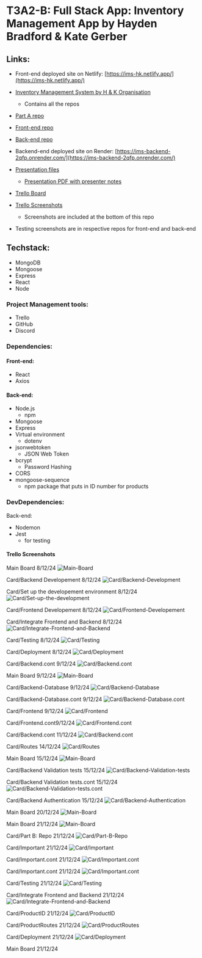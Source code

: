 # T3A2-B: Full Stack App: Inventory Management App by Hayden Bradford & Kate Gerber

## Links:
- Front-end deployed site on Netlify: [https://ims-hk.netlify.app/](https://ims-hk.netlify.app/)

- [Inventory Management System by H & K Organisation](https://github.com/IMS-by-HK)
    - Contains all the repos
- [Part A repo](https://github.com/IMS-by-HK/T3A2-A)
- [Front-end repo](https://github.com/IMS-by-HK/IMS-Frontend)
- [Back-end repo](https://github.com/IMS-by-HK/IMS-Database)
- Backend-end deployed site on Render: [https://ims-backend-2qfp.onrender.com/](https://ims-backend-2qfp.onrender.com/)
- [Presentation files](/docs/Presentation/)
    - [Presentation PDF with presenter notes](/docs/Presentation/Inventory%20Management_System-with%20presenter%20notes.pdf)
- [Trello Board](https://trello.com/b/RkNm85hb)
- [Trello Screenshots](/docs/Trello%20Screenshots/) 
    - Screenshots are included at the bottom of this repo
- Testing screenshots are in respective repos for front-end and back-end

## Techstack:
- MongoDB
- Mongoose
- Express
- React
- Node

### Project Management tools:
- Trello
- GitHub
- Discord

### Dependencies:
#### Front-end:
- React
- Axios

#### Back-end:
- Node.js
    - npm
- Mongoose
- Express
- Virtual environment
    - dotenv
- jsonwebtoken
    - JSON Web Token
- bcrypt
    - Password Hashing
- CORS
- mongoose-sequence
    - npm package that puts in ID number for products

### DevDependencies:
Back-end:
- Nodemon
- Jest 
    - for testing

#### Trello Screenshots
Main Board 8/12/24
![Main-Board](/docs/Trello%20Screenshots/MainBoard:Screenshot%202024-12-08%20at%208.42.37 PM.png)

Card/Backend Developement 8/12/24
![Card/Backend-Development](/docs/Trello%20Screenshots/Card:Backend%20Development:Screenshot%202024-12-08%20at%209.01.13 PM.png)

Card/Set up the developement environment 8/12/24
![Card/Set-up-the-development](/docs/Trello%20Screenshots/Card:Set%20up%20the%20development%20environment:Screenshot%202024-12-08%20at%209.05.53 PM.png)

Card/Frontend Developement 8/12/24
![Card/Frontend-Developement](/docs/Trello%20Screenshots/Card:%20Frontend%20Development:Screenshot%202024-12-08%20at%209.07.52 PM.png)

Card/Integrate Frontend and Backend 8/12/24
![Card/Integrate-Frontend-and-Backend](/docs/Trello%20Screenshots/Card:Integrate%20Frontend%20and%20backend:Screenshot%202024-12-08%20at%209.10.13 PM.png)

Card/Testing 8/12/24
![Card/Testing](/docs/Trello%20Screenshots/Card:Testing:Screenshot%202024-12-08%20at%209.10.23 PM.png)

Card/Deployment 8/12/24
![Card/Deployment](/docs/Trello%20Screenshots/Card:Deployment:Screenshot%202024-12-08%20at%209.10.31 PM.png)

Card/Backend.cont 9/12/24
![Card/Backend.cont](/docs/Trello%20Screenshots/Card:Backend.cont:Screenshot%202024-12-09%20at%201.14.54 AM.png)

Main Board 9/12/24
![Main-Board](/docs/Trello%20Screenshots/MainBoard:Screenshot%202024-12-09%20at%203.24.22 AM.png)

Card/Backend-Database 9/12/24
![Card/Backend-Database](/docs/Trello%20Screenshots/Card:Backend-Database:Screenshot%202024-12-09%20at%203.30.48 AM.png)

Card/Backend-Database.cont 9/12/24
![Card/Backend-Database.cont](/docs/Trello%20Screenshots/Card:Backend-Database.cont:Screenshot%202024-12-09%20at%203.31.33 AM.png)

Card/Frontend 9/12/24
![Card/Frontend](/docs/Trello%20Screenshots/Card:Frontend:Screenshot%202024-12-09%20at%205.30.03 PM.png)

Card/Frontend.cont9/12/24
![Card/Frontend.cont](/docs/Trello%20Screenshots/Card:Frontend.cont:Screenshot%202024-12-09%20at%205.30.25 PM.png)

Card/Backend.cont 11/12/24
![Card/Backend.cont](/docs/Trello%20Screenshots/Card:Backend.cont:Screenshot%202024-12-11%20at%203.42.23 AM.png)

Card/Routes 14/12/24
![Card/Routes](/docs/Trello%20Screenshots/Card:Routes:Screenshot%202024-12-14%20at%203.20.50 PM.png)

Main Board 15/12/24
![Main-Board](/docs/Trello%20Screenshots/MainBoard:Screenshot%202024-12-15%20at%2012.47.42 AM.png)

Card/Backend Validation tests 15/12/24
![Card/Backend-Validation-tests](/docs/Trello%20Screenshots/Card:Backend-Validation-tests:Screenshot%202024-12-15%20at%2012.49.22 AM.png)

Card/Backend Validation tests.cont 15/12/24
![Card/Backend-Validation-tests.cont](/docs/Trello%20Screenshots/Card:Backend-Validation-tests.cont:Screenshot%202024-12-15%20at%2012.49.32 AM.png)

Card/Backend Authentication 15/12/24
![Card/Backend-Authentication](/docs/Trello%20Screenshots/Card:Backend-Authentication:Screenshot%202024-12-15%20at%2012.53.35 AM.png)

Main Board 20/12/24
![Main-Board](/docs/Trello%20Screenshots/MainBoard:Screenshot%202024-12-20%20at%208.24.29 PM.png)

Main Board 21/12/24
![Main-Board](/docs/Trello%20Screenshots/MainBoard:Screenshot%202024-12-21%20at%205.42.03 PM.png)

Card/Part B: Repo 21/12/24
![Card/Part-B-Repo](/docs/Trello%20Screenshots/Card:PartB-repo:Screenshot%202024-12-21%20at%205.42.11 PM.png)

Card/Important 21/12/24
![Card/Important](/docs/Trello%20Screenshots/Card:Important:Screenshot%202024-12-21%20at%205.43.54 PM.png)

Card/Important.cont 21/12/24
![Card/Important.cont](/docs/Trello%20Screenshots/Card:Important.cont:Screenshot%202024-12-21%20at%205.44.05 PM.png)

 Card/Important.cont 21/12/24
![Card/Important.cont](/docs/Trello%20Screenshots/Card:Important.cont:Screenshot%202024-12-21%20at%206.53.07 PM.png)
 
Card/Testing 21/12/24
![Card/Testing](/docs/Trello%20Screenshots/Card:Testing:Screenshot%202024-12-21%20at%207.03.46 PM.png)

Card/Integrate Frontend and Backend 21/12/24
![Card/Integrate-Frontend-and-Backend](/docs/Trello%20Screenshots/Card:Integrate-Frontend-&-Backend:Screenshot%202024-12-21%20at%207.04.06 PM.png)

Card/ProductID 21/12/24
![Card/ProductID](/docs/Trello%20Screenshots/Card:ProductID:Screenshot%202024-12-21%20at%207.04.49 PM.png)

Card/ProductRoutes 21/12/24
![Card/ProductRoutes](/docs/Trello%20Screenshots/Card:ProductRoutes:Screenshot%202024-12-21%20at%207.05.02 PM.png)

Card/Deployment 21/12/24
![Card/Deployment](/docs/Trello%20Screenshots/Card:Deployment:Screenshot%202024-12-21%20at%207.05.19 PM.png)

Main Board 21/12/24
![]()

![]()